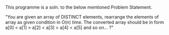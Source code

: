 This programme is a soln. to the below mentioned Problem Statement.

"You are given an array of DISTINCT elements, rearrange the elements of array as given condition in O(n) time. The converted array should be in form a[0] < a[1] > a[2] < a[3] > a[4] < a[5] and so on... ?"
